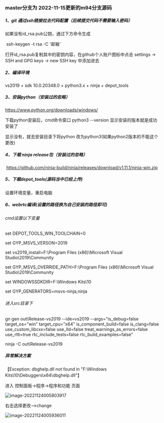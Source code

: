 ### master分支为 2022-11-15更新的m94分支源码



##### 1、git 通过ssh链接拉去代码配置（后续提交代码不需要输入密码）

如果没有id_rsa.pub公钥，通过下方命令生成

​	ssh-keygen -t rsa -C '邮箱'

打开id_rsa.pub复制其中的密钥内容，在github个人账户图标中点击 settings -> SSH and GPG keys -> new SSH key 中添加进去

##### 2、编译环境

vs2019 + sdk 10.0.20348.0 + python3.x + ninja + depot_tools

##### 3、安装python（安装过的忽略）

https://www.python.org/downloads/windows/

下载python安装后，cmd命令窗口 python3 --version 显示安装的版本就是成功安装了

显示没有，就去安装目录下将python 改为python3(如果python2版本的不能这个更改)

##### 4、下载 ninja release包（安装过的忽略）

​	https://github.com/ninja-build/ninja/releases/download/v1.11.1/ninja-win.zip

##### 5、下载depot_tools(源码当中已经上传)

设置环境变量，重启电脑

##### 6、webrtc编译(设置的路径换为自己安装的路径即可)

###### cmd设置以下变量

set DEPOT_TOOLS_WIN_TOOLCHAIN=0

set GYP_MSVS_VERSON=2019

set vs2019_install=F:\Program Files (x86)\Microsoft Visual Studio\2019\Community

set GYP_MSVS_OVERRIDE_PATH=F:\Program Files (x86)\Microsoft Visual Studio\2019\Community

set WINDOWSSDKDIR=F:\Windows Kits\10

set GYP_GENERATORS=msvs-ninja,ninja



###### 进入src目录下

gn gen out\Release-vs2019 --ide=vs2019 --args="is_debug=false target_os=\"win\" target_cpu=\"x64\" is_component_build=false is_clang=false use_custom_libcxx=false use_lld=false treat_warnings_as_errors=false use_rtti=true rtc_include_tests=false rtc_build_examples=false"

ninja -C out\Release-vs2019





##### 异常解决方案

【Exception: dbghelp.dll not found in "F:\Windows Kits\10\Debuggers\x64\dbghelp.dll"】

进入 控制面板→程序→程序和功能 页面

![image-20221124005803917](C:\Users\miao\AppData\Roaming\Typora\typora-user-images\image-20221124005803917.png)

右击选择更改-->change

![image-20221124005936011](C:\Users\miao\AppData\Roaming\Typora\typora-user-images\image-20221124005936011.png)